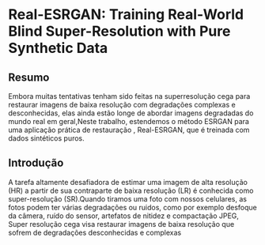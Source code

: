 # Real-ESRGAN: Training Real-World Blind Super-Resolution with Pure Synthetic Data
## Resumo
Embora muitas tentativas tenham sido feitas na superresolução cega para restaurar imagens de baixa resolução com degradações complexas e desconhecidas, elas ainda estão longe
de abordar imagens degradadas do mundo real em geral,Neste trabalho, estendemos o método ESRGAN para uma aplicação
prática de restauração , Real-ESRGAN, que é treinada com dados sintéticos puros.
## Introdução
A tarefa altamente desafiadora de estimar uma imagem de alta resolução (HR) a partir de sua contraparte de baixa resolução (LR) é conhecida como super-resolução (SR).Quando tiramos uma foto com nossos celulares, as fotos podem ter várias degradações ou ruidos, como por exemplo desfoque da câmera, ruído do sensor, artefatos de nitidez e compactação JPEG, Super resolução cega visa restaurar imagens de baixa resolução que sofrem de degradações desconhecidas e complexas


